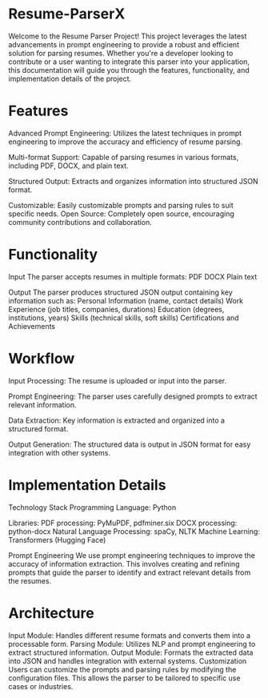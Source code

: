 # Resume-ParserX

Welcome to the Resume Parser Project! This project leverages the latest advancements in prompt engineering to provide a robust and efficient solution for parsing resumes. Whether you're a developer looking to contribute or a user wanting to integrate this parser into your application, this documentation will guide you through the features, functionality, and implementation details of the project.

# Features
Advanced Prompt Engineering:
Utilizes the latest techniques in prompt engineering to improve the accuracy and efficiency of resume parsing.

Multi-format Support:
Capable of parsing resumes in various formats, including PDF, DOCX, and plain text.

Structured Output: 
Extracts and organizes information into structured JSON format.

Customizable: 
Easily customizable prompts and parsing rules to suit specific needs.
Open Source: 
Completely open source, encouraging community contributions and collaboration.

# Functionality
Input
The parser accepts resumes in multiple formats:
PDF
DOCX
Plain text

Output
The parser produces structured JSON output containing key information such as:
Personal Information (name, contact details)
Work Experience (job titles, companies, durations)
Education (degrees, institutions, years)
Skills (technical skills, soft skills)
Certifications and Achievements

# Workflow
Input Processing: The resume is uploaded or input into the parser.

Prompt Engineering: The parser uses carefully designed prompts to extract relevant information.

Data Extraction: Key information is extracted and organized into a structured format.

Output Generation: The structured data is output in JSON format for easy integration with other systems.

# Implementation Details
Technology Stack
Programming Language: Python

Libraries:
PDF processing: PyMuPDF, pdfminer.six
DOCX processing: python-docx
Natural Language Processing: spaCy, NLTK
Machine Learning: Transformers (Hugging Face)

Prompt Engineering
We use prompt engineering techniques to improve the accuracy of information extraction. This involves creating and refining prompts that guide the parser to identify and extract relevant details from the resumes.

# Architecture
Input Module: Handles different resume formats and converts them into a processable form.
Parsing Module: Utilizes NLP and prompt engineering to extract structured information.
Output Module: Formats the extracted data into JSON and handles integration with external systems.
Customization
Users can customize the prompts and parsing rules by modifying the configuration files. This allows the parser to be tailored to specific use cases or industries.
